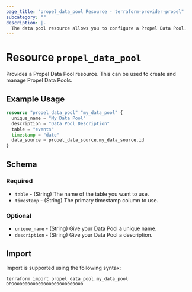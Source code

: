```yaml
---
page_title: "propel_data_pool Resource - terraform-provider-propel"
subcategory: ""
description: |-
  The data pool resource allows you to configure a Propel Data Pool.
---
```


# Resource `propel_data_pool`
Provides a Propel Data Pool resource. This can be used to create and manage Propel Data Pools.

## Example Usage

```terraform
resource "propel_data_pool" "my_data_pool" {
  unique_name = "My Data Pool"
  description = "Data Pool Description"
  table = "events"
  timestamp = "date"
  data_source = propel_data_source.my_data_source.id
}
```

## Schema

### Required
- `table` - (String) The name of the table you want to use.
- `timestamp` - (String) The primary timestamp column to use.

### Optional
- `unique_name` - (String) Give your Data Pool a unique name.
- `description` - (String) Give your Data Pool a description.

## Import
Import is supported using the following syntax:
```
terraform import propel_data_pool.my_data_pool DPO00000000000000000000000000
```
